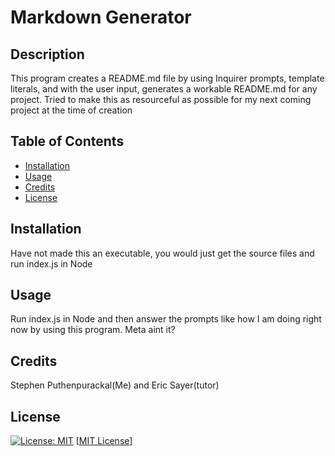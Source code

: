 
  
  # Markdown Generator



## Description

This program creates a README.md file by using Inquirer prompts, template literals, and with the user input, generates a workable README.md for any project. Tried to make this as resourceful as possible for my next coming project at the time of creation

## Table of Contents

- [Installation](#installation)
- [Usage](#usage)
- [Credits](#credits)
- [License](#license)




## Installation

Have not made this an executable, you would just get the source files and run index.js in Node

## Usage

Run index.js in Node and then answer the prompts like how I am doing right now by using this program. Meta aint it?

## Credits

Stephen Puthenpurackal(Me) and Eric Sayer(tutor)

## License

[![License: MIT](https://img.shields.io/badge/License-MIT-yellow.svg)](https://opensource.org/licenses/MIT)
[[MIT License](https://opensource.org/licenses/MIT)]

    


